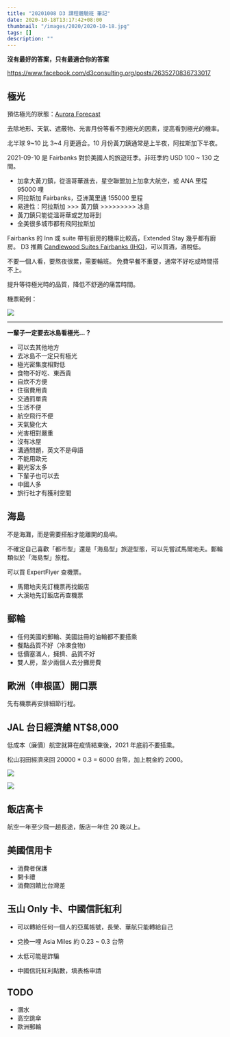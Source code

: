 ```yaml
---
title: "20201008 D3 課程體驗班 筆記"
date: 2020-10-18T13:17:42+08:00
thumbnail: "/images/2020/2020-10-18.jpg"
tags: []
description: ""
---
```


**沒有最好的答案，只有最適合你的答案**

https://www.facebook.com/d3consulting.org/posts/2635270836733017

## 極光

預估極光的狀態：[Aurora Forecast](http://www.aurora-service.eu/aurora-forecast/)

去除地形、天氣、遮蔽物、光害月份等看不到極光的因素，提高看到極光的機率。

北半球 9~10 比 3~4 月更適合。10 月份黃刀鎮通常是上半夜，阿拉斯加下半夜。

2021-09-10 是 Fairbanks 對於美國人的旅遊旺季。非旺季約 USD 100 ~ 130 之間。

- 加拿大黃刀鎮，從溫哥華進去，星空聯盟加上加拿大航空，或 ANA 里程 95000 哩
- 阿拉斯加 Fairbanks，亞洲萬里通 155000 里程
- 易達性：阿拉斯加 >>> 黃刀鎮 >>>>>>>>> 冰島
 - 黃刀鎮只能從溫哥華或芝加哥到
 - 全美很多城市都有飛阿拉斯加

Fairbanks 的 Inn 或 suite 帶有廚房的機率比較高，Extended Stay 幾乎都有廚房。
D3 推薦 [Candlewood Suites Fairbanks (IHG)](https://www.ihg.com/hotels/cn/zh/fairbanks/faicw/hoteldetail)，可以買酒，酒稅低。

不要一個人看，要熬夜很累，需要輪班。
免費早餐不重要，通常不好吃或時間搭不上。

提升等待極光時的品質，降低不舒適的痛苦時間。

機票範例：

![](/images/2020/2020-10-18_FAI.JPG)

---

**一輩子一定要去冰島看極光...？**

* 可以去其他地方
* 去冰島不一定只有極光
* 極光密集度相對低
* 食物不好吃、東西貴
 * 自炊不方便
* 住宿費用貴
* 交通罰單貴
* 生活不便
* 航空飛行不便
* 天氣變化大
* 光害相對嚴重
* 沒有冰屋
* 溝通問題，英文不是母語
* 不能用歐元
* 觀光客太多
* 下輩子也可以去
* 中國人多
* 旅行社才有獲利空間

## 海島

不是海灘，而是需要搭船才能離開的島嶼。

不確定自己喜歡「都市型」還是「海島型」旅遊型態，可以先嘗試馬爾地夫。郵輪類似於「海島型」旅程。

可以買 ExpertFlyer 查機票。

- 馬爾地夫先訂機票再找飯店
- 大溪地先訂飯店再查機票

## 郵輪

* 任何美國的郵輪、美國註冊的油輪都不要搭乘
 * 餐點品質不好（冷凍食物）
 * 低價塞滿人，擁擠、品質不好
* 雙人房，至少兩個人去分攤房費

## 歐洲（申根區）開口票

先有機票再安排細節行程。

## JAL 台日經濟艙 NT$8,000

低成本（廉價）航空就算在疫情結束後，2021 年底前不要搭乘。

松山羽田經濟來回 20000 * 0.3 = 6000 台幣，加上稅金約 2000。

![](/images/2020/2020-10-18_TSA-HND.png)

![](/images/2020/2020-10-18_TSA-HND-2.png)

## 飯店高卡

航空一年至少飛一趟長途，飯店一年住 20 晚以上。

## 美國信用卡

* 消費者保護
* 開卡禮
* 消費回饋比台灣差

## 玉山 Only 卡、中國信託紅利

* 可以轉給任何一個人的亞萬帳號，長榮、華航只能轉給自己
* 兌換一哩 Asia Miles 約 0.23 ~ 0.3 台幣
 * 太低可能是詐騙

* 中國信託紅利點數，填表格申請


## TODO

- 潛水
- 高空跳傘
- 歐洲郵輪
